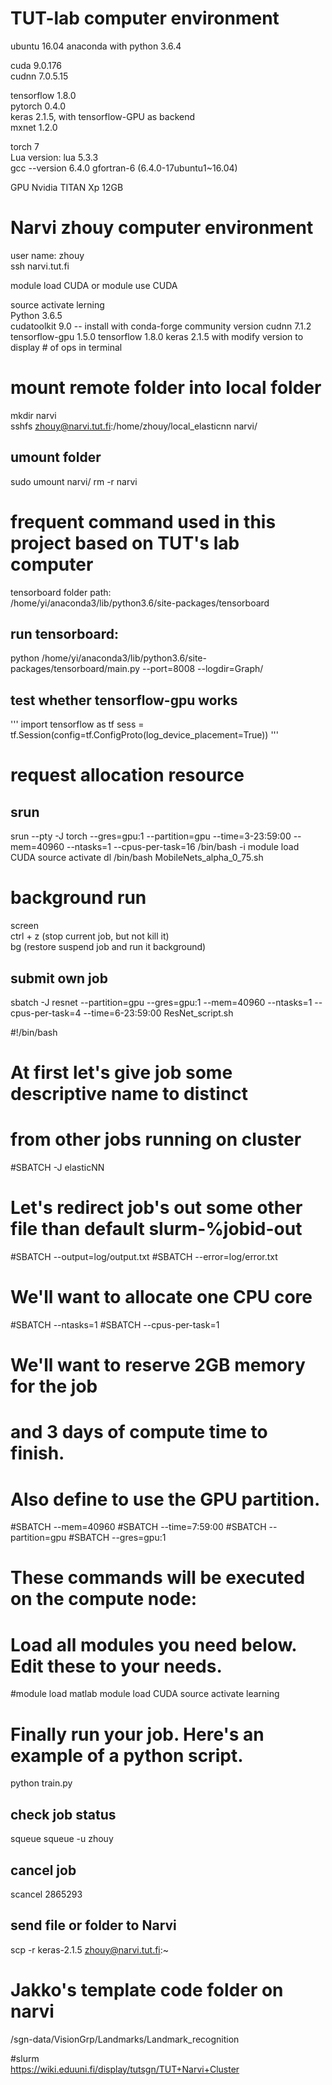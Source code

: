 # TUT-lab computer environment
ubuntu 16.04
anaconda with python 3.6.4  

cuda 9.0.176  
cudnn 7.0.5.15  

tensorflow 1.8.0  
pytorch 0.4.0  
keras 2.1.5, with tensorflow-GPU as backend  
mxnet 1.2.0  

torch 7  
Lua version: lua 5.3.3  
gcc --version  6.4.0
gfortran-6 (6.4.0-17ubuntu1~16.04)

GPU Nvidia TITAN Xp 12GB  

# Narvi zhouy computer environment
user name: zhouy  
ssh narvi.tut.fi  

module load CUDA or module use CUDA  

source activate lerning  
Python 3.6.5  
cudatoolkit  9.0  -- install with conda-forge community version
cudnn 7.1.2
tensorflow-gpu 1.5.0
tensorflow 1.8.0
keras 2.1.5 with modify version to display # of ops in terminal

# mount remote folder into local folder
mkdir narvi  
sshfs zhouy@narvi.tut.fi:/home/zhouy/local_elasticnn narvi/
## umount folder
sudo umount narvi/
rm -r narvi

# frequent command used in this project based on TUT's lab computer
tensorboard folder path:  
/home/yi/anaconda3/lib/python3.6/site-packages/tensorboard

## run tensorboard:  
python /home/yi/anaconda3/lib/python3.6/site-packages/tensorboard/main.py --port=8008 --logdir=Graph/ 


## test whether tensorflow-gpu works
'''
import tensorflow as tf
sess = tf.Session(config=tf.ConfigProto(log_device_placement=True))
'''
# request allocation resource
## srun
srun --pty -J torch --gres=gpu:1 --partition=gpu --time=3-23:59:00 --mem=40960 --ntasks=1 --cpus-per-task=16 /bin/bash -i
module load CUDA
source activate dl
/bin/bash MobileNets_alpha_0_75.sh

# background run
screen  
ctrl + z (stop current job, but not kill it)  
bg (restore suspend job and run it background)  

## submit own job
sbatch -J resnet --partition=gpu --gres=gpu:1 --mem=40960 --ntasks=1 --cpus-per-task=4 --time=6-23:59:00 ResNet_script.sh



#!/bin/bash
#
# At first let's give job some descriptive name to distinct
# from other jobs running on cluster
#SBATCH -J elasticNN
#
# Let's redirect job's out some other file than default slurm-%jobid-out
#SBATCH --output=log/output.txt
#SBATCH --error=log/error.txt
#
# We'll want to allocate one CPU core
#SBATCH --ntasks=1
#SBATCH --cpus-per-task=1
#
# We'll want to reserve 2GB memory for the job
# and 3 days of compute time to finish.
# Also define to use the GPU partition.
#SBATCH --mem=40960
#SBATCH --time=7:59:00
#SBATCH --partition=gpu
#SBATCH --gres=gpu:1
#
# These commands will be executed on the compute node:

# Load all modules you need below. Edit these to your needs.

#module load matlab
module load CUDA
source activate learning

# Finally run your job. Here's an example of a python script.
python train.py





## check job status
squeue
squeue -u zhouy

## cancel job
scancel 2865293  

## send file or folder to Narvi
scp -r keras-2.1.5 zhouy@narvi.tut.fi:~  

# Jakko's template code folder on narvi
/sgn-data/VisionGrp/Landmarks/Landmark_recognition  

#slurm  
https://wiki.eduuni.fi/display/tutsgn/TUT+Narvi+Cluster    